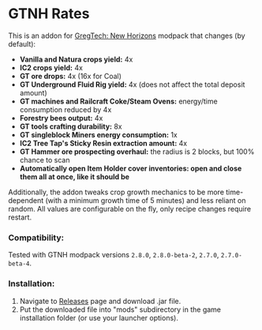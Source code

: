 # GTNH Rates

This is an addon for [GregTech: New Horizons](https://github.com/GTNewHorizons/GT-New-Horizons-Modpack) modpack that changes (by default):

- **Vanilla and Natura crops yield:** 4x
- **IC2 crops yield:** 4x
- **GT ore drops:** 4x (16x for Coal)
- **GT Underground Fluid Rig yield:** 4x (does not affect the total deposit amount)
- **GT machines and Railcraft Coke/Steam Ovens:** energy/time consumption reduced by 4x
- **Forestry bees output:** 4x
- **GT tools crafting durability:** 8x
- **GT singleblock Miners energy consumption:** 1x
- **IC2 Tree Tap's Sticky Resin extraction amount:** 4x
- **GT Hammer ore prospecting overhaul:** the radius is 2 blocks, but 100% chance to scan
- **Automatically open Item Holder cover inventories: open and close them all at once, like it should be**

Additionally, the addon tweaks crop growth mechanics to be more time-dependent (with a minimum growth time of 5 minutes) and less reliant on random.
All values are configurable on the fly, only recipe changes require restart.

### Compatibility:
Tested with GTNH modpack versions `2.8.0`, `2.8.0-beta-2`, `2.7.0`, `2.7.0-beta-4`.

### Installation:
1. Navigate to [Releases](https://github.com/Sladki/GTNHRates/releases) page and download .jar file.
2. Put the downloaded file into "mods" subdirectory in the game installation folder (or use your launcher options).
